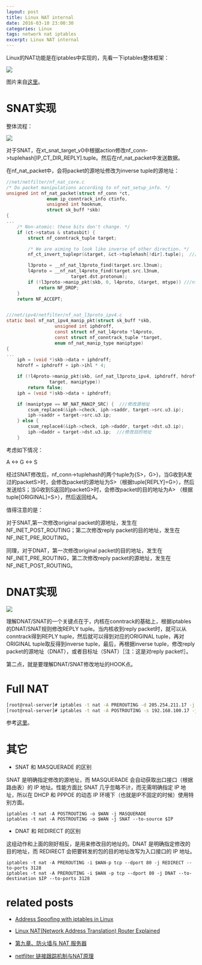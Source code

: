 ```yaml
---
layout: post
title: Linux NAT internal
date: 2016-03-10 23:00:30
categories: Linux
tags: network nat iptables
excerpt: Linux NAT internal
---
```


Linux的NAT功能是在iptables中实现的，先看一下iptables整体框架：

![](/assets/netfilter/2016-03-10-linux-nat-internal-01.gif)

图片来自[这里](http://vbird.dic.ksu.edu.tw/linux_server/0250simple_firewall.php)。

# SNAT实现

整体流程：

![](/assets/netfilter/2016-03-10-linux-nat-internal-02.jpg)

对于SNAT，在xt_snat_target_v0中根据action修改nf_conn->tuplehash[IP_CT_DIR_REPLY].tuple。然后在nf_nat_packet中发送数据。

在nf_nat_packet中，会将packet的源地址修改为inverse tuple的源地址：

```c
//net/netfilter/nf_nat_core.c
/* Do packet manipulations according to nf_nat_setup_info. */
unsigned int nf_nat_packet(struct nf_conn *ct,
			   enum ip_conntrack_info ctinfo,
			   unsigned int hooknum,
			   struct sk_buff *skb)
{
...
	/* Non-atomic: these bits don't change. */
	if (ct->status & statusbit) {
		struct nf_conntrack_tuple target;

		/* We are aiming to look like inverse of other direction. */
		nf_ct_invert_tuplepr(&target, &ct->tuplehash[!dir].tuple);  ///使用inverse tuple，并且对于SNAT使用其src address，对于DNAT使用其dst addr

		l3proto = __nf_nat_l3proto_find(target.src.l3num);
		l4proto = __nf_nat_l4proto_find(target.src.l3num,
						target.dst.protonum);
		if (!l3proto->manip_pkt(skb, 0, l4proto, &target, mtype)) ///nf_nat_ipv4_manip_pkt
			return NF_DROP;
	}
	return NF_ACCEPT;


///net/ipv4/netfilter/nf_nat_l3proto_ipv4.c
static bool nf_nat_ipv4_manip_pkt(struct sk_buff *skb,
				  unsigned int iphdroff,
				  const struct nf_nat_l4proto *l4proto,
				  const struct nf_conntrack_tuple *target,
				  enum nf_nat_manip_type maniptype)
{
...
	iph = (void *)skb->data + iphdroff;
	hdroff = iphdroff + iph->ihl * 4;

	if (!l4proto->manip_pkt(skb, &nf_nat_l3proto_ipv4, iphdroff, hdroff,
				target, maniptype))
		return false;
	iph = (void *)skb->data + iphdroff;

	if (maniptype == NF_NAT_MANIP_SRC) {  ///修改源地址
		csum_replace4(&iph->check, iph->saddr, target->src.u3.ip);
		iph->saddr = target->src.u3.ip;
	} else {
		csum_replace4(&iph->check, iph->daddr, target->dst.u3.ip);
		iph->daddr = target->dst.u3.ip;  ///修改目的地址
	}
```

考虑如下情况：

A <-> G <-> S

经过SNAT修改后，nf_conn->tuplehash的两个tuple为{<A->S>，<S->G>}，当G收到A发过的packet<A->S>时，会修改packet的源地址为<G->S>（根据tuple[REPLY]=<S->G>），然后发送给S；当G收到S返回的packet<S->G>时，会修改packet的目的地址为<S->A> （根据tuple[ORIGINAL]=<A->S>），然后返回给A。

值得注意的是：

对于SNAT,第一次修改original packet的源地址，发生在NF_INET_POST_ROUTING；第二次修改reply packet的目的地址，发生在NF_INET_PRE_ROUTING。

同理，对于DNAT，第一次修改original packet的目的地址，发生在NF_INET_PRE_ROUTING，第二次修改reply packet的源地址，发生在NF_INET_POST_ROUTING。

# DNAT实现
 
![](/assets/netfilter/2016-03-10-linux-nat-internal-03.jpg)

理解DNAT/SNAT的一个关键点在于，内核在conntrack的基础上，根据iptables的DNAT/SNAT规则修改REPLY tuple。当内核收到reply packet时，就可以从conntrack得到REPLY tuple，然后就可以得到对应的ORIGINAL tuple，再对ORIGINAL tuple取反得到inverse tuple，最后，再根据inverse tuple，修改reply packet的源地址（DNAT），或者目标址（SNAT）［注：这是对reply packet!］。

第二点，就是要理解DNAT/SNAT修改地址的HOOK点。

# Full NAT

```sh
[root@real-server]# iptables -t nat -A PREROUTING -d 205.254.211.17 -j DNAT --to-destination 192.168.100.17
[root@real-server]# iptables -t nat -A POSTROUTING -s 192.168.100.17 -j SNAT --to-destination 205.254.211.17
```

参考[这里](http://linux-ip.net/html/nat-dnat.html)。


# 其它

* SNAT 和 MASQUERADE 的区别

SNAT 是明确指定修改的源地址，而 MASQUERADE 会自动获取出口接口（根据路由表）的 IP 地址。性能方面比 SNAT 几乎忽略不计，而无需明确指定 IP 地址，所以在 DHCP 和 PPPOE 的动态 IP 环境下（也就是IP不固定的时候）使用特别方面。

```
iptables -t nat -A POSTROUTING -o $WAN -j MASQUERADE
iptables -t nat -A POSTROUTING -o $WAN -j SNAT --to-source $IP
```

* DNAT 和 REDIRECT 的区别

这组动作和上面的刚好相反，是用来修改目的地址的。DNAT 是明确指定修改的目的地址，而 REDIRECT 会把要转发的包的目的地址改写为入口接口的 IP 地址。

```
iptables -t nat -A PREROUTING -i $WAN-p tcp --dport 80 -j REDIRECT --to-ports 3128
iptables -t nat -A PREROUTING -i $WAN -p tcp --dport 80 -j DNAT --to-destination $IP --to-ports 3128
```

# related posts

* [Address Spoofing with iptables in Linux](https://sandilands.info/sgordon/address-spoofing-with-iptables-in-linux)

* [Linux NAT(Network Address Translation) Router Explained](http://www.slashroot.in/linux-nat-network-address-translation-router-explained)

* [第九章、防火墙与 NAT 服务器](http://vbird.dic.ksu.edu.tw/linux_server/0250simple_firewall.php)

* [netfilter 链接跟踪机制与NAT原理](http://www.cnblogs.com/liushaodong/archive/2013/02/26/2933593.html)
